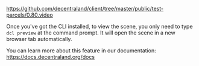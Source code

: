 https://github.com/decentraland/client/tree/master/public/test-parcels/0.80.video

Once you've got the CLI installed, to view the scene, you only need to type `dcl preview` at the command prompt. It will open the scene in a new browser tab automatically.

You can learn more about this feature in our documentation: https://docs.decentraland.org/docs
